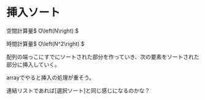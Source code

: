 # 挿入ソート

空間計算量$ O\left(N\right) $

時間計算量$ O\left(N^2\right) $

配列の端っこにすでにソートされた部分を作っていき、次の要素をソートされた部分に挿入していく。

arrayでやると挿入の処理が重そう。

連結リストであれば[選択ソート]と同じ感じになるのかな？
